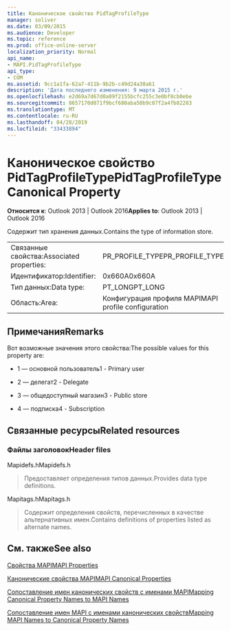 ```yaml
---
title: Каноническое свойство PidTagProfileType
manager: soliver
ms.date: 03/09/2015
ms.audience: Developer
ms.topic: reference
ms.prod: office-online-server
localization_priority: Normal
api_name:
- MAPI.PidTagProfileType
api_type:
- COM
ms.assetid: 9cc1a1fa-62a7-411b-9b2b-c49d24a38a61
description: 'Дата последнего изменения: 9 марта 2015 г.'
ms.openlocfilehash: e2d69a7d67d0a09f2155bcfc255c3e0bf8cb0ebe
ms.sourcegitcommit: 8657170d071f9bcf680aba50b9c07f2a4fb82283
ms.translationtype: MT
ms.contentlocale: ru-RU
ms.lasthandoff: 04/28/2019
ms.locfileid: "33433894"
---
```

# <a name="pidtagprofiletype-canonical-property"></a><span data-ttu-id="fe801-103">Каноническое свойство PidTagProfileType</span><span class="sxs-lookup"><span data-stu-id="fe801-103">PidTagProfileType Canonical Property</span></span>

  
  
<span data-ttu-id="fe801-104">**Относится к**: Outlook 2013 | Outlook 2016</span><span class="sxs-lookup"><span data-stu-id="fe801-104">**Applies to**: Outlook 2013 | Outlook 2016</span></span> 
  
<span data-ttu-id="fe801-105">Содержит тип хранения данных.</span><span class="sxs-lookup"><span data-stu-id="fe801-105">Contains the type of information store.</span></span>
  
|||
|:-----|:-----|
|<span data-ttu-id="fe801-106">Связанные свойства:</span><span class="sxs-lookup"><span data-stu-id="fe801-106">Associated properties:</span></span>  <br/> |<span data-ttu-id="fe801-107">PR_PROFILE_TYPE</span><span class="sxs-lookup"><span data-stu-id="fe801-107">PR_PROFILE_TYPE</span></span>  <br/> |
|<span data-ttu-id="fe801-108">Идентификатор:</span><span class="sxs-lookup"><span data-stu-id="fe801-108">Identifier:</span></span>  <br/> |<span data-ttu-id="fe801-109">0x660A</span><span class="sxs-lookup"><span data-stu-id="fe801-109">0x660A</span></span>  <br/> |
|<span data-ttu-id="fe801-110">Тип данных:</span><span class="sxs-lookup"><span data-stu-id="fe801-110">Data type:</span></span>  <br/> |<span data-ttu-id="fe801-111">PT_LONG</span><span class="sxs-lookup"><span data-stu-id="fe801-111">PT_LONG</span></span>  <br/> |
|<span data-ttu-id="fe801-112">Область:</span><span class="sxs-lookup"><span data-stu-id="fe801-112">Area:</span></span>  <br/> |<span data-ttu-id="fe801-113">Конфигурация профиля MAPI</span><span class="sxs-lookup"><span data-stu-id="fe801-113">MAPI profile configuration</span></span>  <br/> |
   
## <a name="remarks"></a><span data-ttu-id="fe801-114">Примечания</span><span class="sxs-lookup"><span data-stu-id="fe801-114">Remarks</span></span>

<span data-ttu-id="fe801-115">Вот возможные значения этого свойства:</span><span class="sxs-lookup"><span data-stu-id="fe801-115">The possible values for this property are:</span></span>
  
- <span data-ttu-id="fe801-116">1 — основной пользователь</span><span class="sxs-lookup"><span data-stu-id="fe801-116">1 - Primary user</span></span>
    
- <span data-ttu-id="fe801-117">2 — делегат</span><span class="sxs-lookup"><span data-stu-id="fe801-117">2 - Delegate</span></span>
    
- <span data-ttu-id="fe801-118">3 — общедоступный магазин</span><span class="sxs-lookup"><span data-stu-id="fe801-118">3 - Public store</span></span>
    
- <span data-ttu-id="fe801-119">4 — подписка</span><span class="sxs-lookup"><span data-stu-id="fe801-119">4 - Subscription</span></span>
    
## <a name="related-resources"></a><span data-ttu-id="fe801-120">Связанные ресурсы</span><span class="sxs-lookup"><span data-stu-id="fe801-120">Related resources</span></span>

### <a name="header-files"></a><span data-ttu-id="fe801-121">Файлы заголовок</span><span class="sxs-lookup"><span data-stu-id="fe801-121">Header files</span></span>

<span data-ttu-id="fe801-122">Mapidefs.h</span><span class="sxs-lookup"><span data-stu-id="fe801-122">Mapidefs.h</span></span>
  
> <span data-ttu-id="fe801-123">Предоставляет определения типов данных.</span><span class="sxs-lookup"><span data-stu-id="fe801-123">Provides data type definitions.</span></span>
    
<span data-ttu-id="fe801-124">Mapitags.h</span><span class="sxs-lookup"><span data-stu-id="fe801-124">Mapitags.h</span></span>
  
> <span data-ttu-id="fe801-125">Содержит определения свойств, перечисленных в качестве альтернативных имен.</span><span class="sxs-lookup"><span data-stu-id="fe801-125">Contains definitions of properties listed as alternate names.</span></span>
    
## <a name="see-also"></a><span data-ttu-id="fe801-126">См. также</span><span class="sxs-lookup"><span data-stu-id="fe801-126">See also</span></span>



[<span data-ttu-id="fe801-127">Свойства MAPI</span><span class="sxs-lookup"><span data-stu-id="fe801-127">MAPI Properties</span></span>](mapi-properties.md)
  
[<span data-ttu-id="fe801-128">Канонические свойства MAPI</span><span class="sxs-lookup"><span data-stu-id="fe801-128">MAPI Canonical Properties</span></span>](mapi-canonical-properties.md)
  
[<span data-ttu-id="fe801-129">Сопоставление имен канонических свойств с именами MAPI</span><span class="sxs-lookup"><span data-stu-id="fe801-129">Mapping Canonical Property Names to MAPI Names</span></span>](mapping-canonical-property-names-to-mapi-names.md)
  
[<span data-ttu-id="fe801-130">Сопоставление имен MAPI с именами канонических свойств</span><span class="sxs-lookup"><span data-stu-id="fe801-130">Mapping MAPI Names to Canonical Property Names</span></span>](mapping-mapi-names-to-canonical-property-names.md)


